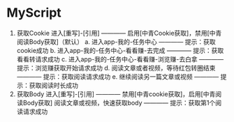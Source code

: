 # MyScript

1. 获取Cookie
  进入[重写]-[引用] ———— 启用[中青Cookie获取]，禁用[中青阅读Body获取]（默认）
  a. 进入app-我的-任务中心 ———— 提示：获取cookie成功
  b. 进入app-我的-任务中心-看看赚-去完成 ———— 提示：获取看看转请求成功
  c. 进入app-我的-任务中心-看看赚-浏览赚-去白拿 ———— 提示：浏览赚获取开始请求成功
  d. 阅读文章或者视频，等待红包转圈结束 ———— 提示：获取阅读请求成功
  e. 继续阅读另一篇文章或视频 ———— 提示：获取阅读时长成功
2. 获取Body
进入[重写]-[引用] ———— 禁用[中青cookie获取]，启用[中青阅读Body获取]
阅读文章或视频，快速获取body ———— 提示：获取第1个阅读请求成功
